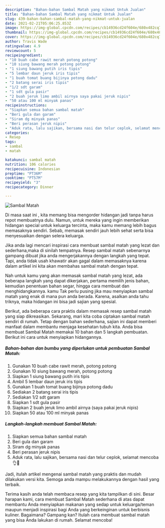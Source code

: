 ```yaml
---
description: "Bahan-bahan Sambal Matah yang nikmat Untuk Jualan"
title: "Bahan-bahan Sambal Matah yang nikmat Untuk Jualan"
slug: 439-bahan-bahan-sambal-matah-yang-nikmat-untuk-jualan
date: 2021-02-21T05:06:25.853Z
image: https://img-global.cpcdn.com/recipes/cb14936cd24f604e/680x482cq70/sambal-matah-foto-resep-utama.jpg
thumbnail: https://img-global.cpcdn.com/recipes/cb14936cd24f604e/680x482cq70/sambal-matah-foto-resep-utama.jpg
cover: https://img-global.cpcdn.com/recipes/cb14936cd24f604e/680x482cq70/sambal-matah-foto-resep-utama.jpg
author: Travis Wade
ratingvalue: 4.9
reviewcount: 5
recipeingredient:
- "10 buah cabe rawit merah potong potong"
- "10 siung bawang merah potong potong"
- "1 siung bawang putih iris tipis"
- "5 lembar daun jeruk iris tipis"
- "1 buah tomat buang bijinya potong dadu"
- "2 batang serai iris tipis"
- "1/2 sdt garam"
- "1 sdt gula pasir"
- "2 buah jeruk limo ambil airnya saya pakai jeruk nipis"
- "50 atau 100 ml minyak panas"
recipeinstructions:
- "Siapkan semua bahan sambal matah"
- "Beri gula dan garam"
- "Siram dg minyak panas"
- "Beri perasan jeruk nipis"
- "Aduk rata, lalu sajikan, bersama nasi dan telur ceplok, selamat mencoba👌🤩"
categories:
- Resep
tags:
- sambal
- matah

katakunci: sambal matah 
nutrition: 106 calories
recipecuisine: Indonesian
preptime: "PT36M"
cooktime: "PT57M"
recipeyield: "3"
recipecategory: Dinner

---
```



![Sambal Matah](https://img-global.cpcdn.com/recipes/cb14936cd24f604e/680x482cq70/sambal-matah-foto-resep-utama.jpg)

Di masa  saat ini , kita memang bisa mengorder hidangan jadi tanpa harus repot membuatnya dulu. Namun, untuk mereka yang ingin memberikan hidangan special untuk keluarga tercinta, maka kamu memang lebih bagus memasaknya sendiri. Sebab, memasak sendiri jauh lebih sehat serta bisa menyesuaikan dengan selera keluarga.

Jika anda lagi mencari inspirasi cara membuat sambal matah yang lezat dan sederhana,maka di sinilah tempatnya. Resep sambal matah  sebenarnya gampang dibuat jika anda mengerjakannya dengan langkah yang tepat. Tapi, anda tidak usah khawatir akan gagal dalam memasaknya 
karena dalam artikel ini kita akan membahas sambal matah dengan tepat.  



Nah untuk kamu yang akan memasak sambal matah yang lezat, ada beberapa langkah yang dapat dikerjakan, pertama memilih jenis bahan, kemudian penentuan bahan segar, hingga cara membuat dan menghidangkannya. kamu Tak perlu pusing jika mau menyiapkan sambal matah yang enak di mana pun anda berada. Karena, asalkan anda  tahu triknya, maka hidangan ini bisa jadi sajian yang spesial.

Berikut, ada beberapa cara praktis  dalam memasak resep sambal matah yang siap dikreasikan. Sekarang, mari kita coba ciptakan sambal matah sendiri di rumah. Tetap dengan bahan sederhana, sajian ini dapat memberi manfaat dalam membantu menjaga kesehatan tubuh kita. Anda bisa membuat Sambal Matah memakai 10 bahan dan 5 langkah pembuatan. Berikut ini cara untuk menyiapkan hidangannya.

<!--inarticleads1-->

##### Bahan-bahan dan bumbu yang diperlukan untuk pembuatan Sambal Matah:

1. Gunakan 10 buah cabe rawit merah, potong potong
1. Gunakan 10 siung bawang merah, potong potong
1. Siapkan 1 siung bawang putih iris tipis
1. Ambil 5 lembar daun jeruk iris tipis
1. Gunakan 1 buah tomat buang bijinya potong dadu
1. Sediakan 2 batang serai iris tipis
1. Sediakan 1/2 sdt garam
1. Siapkan 1 sdt gula pasir
1. Siapkan 2 buah jeruk limo ambil airnya (saya pakai jeruk nipis)
1. Siapkan 50 atau 100 ml minyak panas




<!--inarticleads2-->

##### Langkah-langkah membuat Sambal Matah:

1. Siapkan semua bahan sambal matah
1. Beri gula dan garam
1. Siram dg minyak panas
1. Beri perasan jeruk nipis
1. Aduk rata, lalu sajikan, bersama nasi dan telur ceplok, selamat mencoba👌🤩




Jadi, itulah artikel mengenai  sambal matah  yang praktis dan mudah dilakukan versi kita. Semoga anda mampu melakukannya dengan hasil yang terbaik. 

Terima kasih anda telah membaca resep yang kita tampilkan di sini. Besar harapan kami, cara membuat  Sambal Matah sederhana di atas dapat membantu Anda menyiapkan makanan yang sedap untuk keluarga/teman maupun menjadi inspirasi bagi Anda yang berkeinginan untuk berbisnis kuliner. Bagaimana? Gampang kan? Itulah cara membuat sambal matah yang bisa Anda lakukan di rumah. Selamat mencoba!

